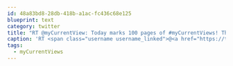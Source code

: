 ```yaml
---
id: 48a83bd8-28db-418b-a1ac-fc436c68e125
blueprint: text
category: twitter
title: "RT @myCurrentView: Today marks 100 pages of #myCurrentViews! That's 600 individual looks into your lives. Thank you to everyone who's pa ..."
caption: 'RT <span class="username username_linked">@<a href="https://twitter.com/myCurrentView" title="MyCurrentView">myCurrentView</a></span>: Today marks 100 pages of <span class="hashtag hashtag_local">#<a href="http://tweettemp.darylchymko.ca/?tag=mycurrentviews">myCurrentViews</a>! That''s 600 individual looks into your lives. Thank you to everyone who''s pa ...'
tags:
  - myCurrentViews
---
```

